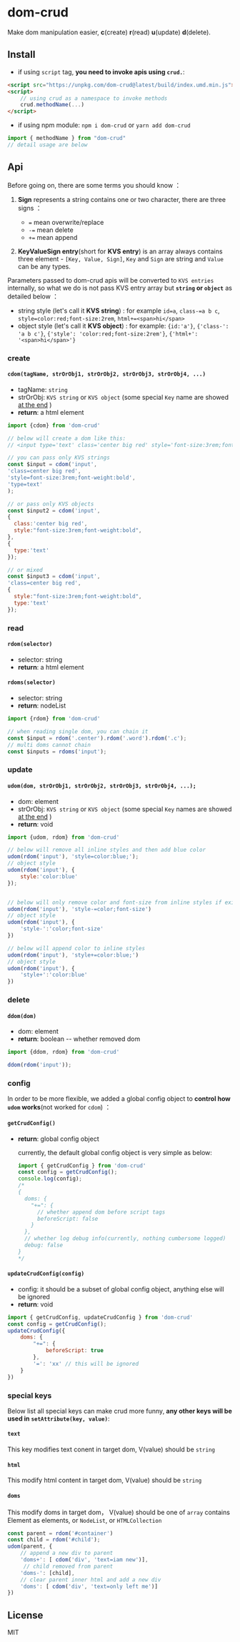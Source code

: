 <h1>dom-crud</h1>

Make dom manipulation easier, **c**(create) **r**(read) **u**(update) **d**(delete).


## Install
- if using `script` tag, **you need to invoke apis using `crud.`**:
```html
<script src="https://unpkg.com/dom-crud@latest/build/index.umd.min.js"></script>
<script>
    // using crud as a namespace to invoke methods
    crud.methodName(...)
</script>
```
- if using npm module: `npm i dom-crud` or `yarn add dom-crud`
```js
import { methodName } from "dom-crud"
// detail usage are below
```

## Api
Before going on, there are some terms you should know ：
1. **Sign** represents a string contains one or two character, there are three signs ：
    - `=` mean overwrite/replace
    - `-=` mean delete
    - `+=` mean append

2. **KeyValueSign entry**(short for **KVS entry**) is an array always contains three element - `[Key, Value, Sign]`, `Key` and `Sign` are string and `Value` can be any types.

Parameters passed to dom-crud apis will be converted to `KVS entries` internally, so what we do is not pass KVS entry array but **`string` or `object`** as detailed below ：

- string style (let's call it **KVS string**) : for example `id=a`, `class-=a b c`, `style=color:red;font-size:2rem`, `html+=<span>hi</span>`
- object style (let's call it **KVS object**) : for example: `{id:'a'}`, `{'class-': 'a b c'}`, `{'style': 'color:red;font-size:2rem'}`, `{'html+': '<span>hi</span>'}`



### create
#### `cdom(tagName, strOrObj1, strOrObj2, strOrObj3, strOrObj4, ...)`
- tagName: `string`
- strOrObj: `KVS string` or `KVS object` (some special `Key` name are showed [at the end](#special-keys) )
- **return**: a html element

```js
import {cdom} from 'dom-crud'

// below will create a dom like this:
// <input type='text' class='center big red' style='font-size:3rem;font-weight:bold'/>

// you can pass only KVS strings
const $input = cdom('input', 
'class=center big red', 
'style=font-size:3rem;font-weight:bold', 
'type=text'
);

// or pass only KVS objects
const $input2 = cdom('input', 
{
  class:'center big red',
  style:"font-size:3rem;font-weight:bold",
}, 
{
  type:'text'
});

// or mixed
const $input3 = cdom('input', 
'class=center big red',
{
  style:"font-size:3rem;font-weight:bold",
  type:'text'
});
```

### read
#### `rdom(selector)`  
- selector: string
- **return**: a html element
#### `rdoms(selector)` 
- selector: string
- **return**: nodeList

```js
import {rdom} from 'dom-crud'

// when reading single dom, you can chain it
const $input = rdom('.center').rdom('.word').rdom('.c'); 
// multi doms cannot chain
const $inputs = rdoms('input'); 
```
### update
#### `udom(dom, strOrObj1, strOrObj2, strOrObj3, strOrObj4, ...);`
- dom: element
- strOrObj: `KVS string` or `KVS object` (some special `Key` names are showed [at the end](#special-keys) )
- **return**: void

```js
import {udom, rdom} from 'dom-crud'

// below will remove all inline styles and then add blue color
udom(rdom('input'), 'style=color:blue;');
// object style
udom(rdom('input'), {
    style:'color:blue'
});


// below will only remove color and font-size from inline styles if exists
udom(rdom('input'), 'style-=color;font-size')
// object style
udom(rdom('input'), {
    'style-':'color;font-size'
})

// below will append color to inline styles
udom(rdom('input'), 'style+=color:blue;')
// object style
udom(rdom('input'), {
    'style+':'color:blue'
})
```

### delete
#### `ddom(dom)`
- dom: element
- **return**: boolean -- whether removed dom
```js
import {ddom, rdom} from 'dom-crud'

ddom(rdom('input')); 
```

### config
In order to be more flexible, we added a global config object to **control how `udom` works**(not worked for `cdom`) ：

#### `getCrudConfig()`
- **return**: global config object

    currently, the default global config object is very simple as below:
    ```js
    import { getCrudConfig } from 'dom-crud'
    const config = getCrudConfig();
    console.log(config);
    /*
    {
      doms: {
        "+=": {
          // whether append dom before script tags
          beforeScript: false
        }
      },
      // whether log debug info(currently, nothing cumbersome logged)
      debug: false
    } 
    */
    ```

#### `updateCrudConfig(config)`
- config: it should be a subset of global config object, anything else will be ignored
- **return**: void
```js
import { getCrudConfig, updateCrudConfig } from 'dom-crud'
const config = getCrudConfig();
updateCrudConfig({
    doms: {
        "+=": {
            beforeScript: true
        },
        '=': 'xx' // this will be ignored
    }
})

```

### special keys
Below list all special keys can make crud more funny, **any other keys will be used in `setAttribute(key, value)`**:

#### `text`
This key modifies text conent in target dom, V(value) should be `string`


#### `html`
This modify html content in target dom, V(value) should be `string`

#### `doms`
This modify doms in target dom， V(value) should be one of `array`  contains Element as elements, or `NodeList`, or `HTMLCollection`
```js
const parent = rdom('#container')
const child = rdom('#child');
udom(parent, {
    // append a new div to parent
    'doms+': [ cdom('div', 'text=iam new')],
     // child removed from parent
    'doms-': [child],
    // clear parent inner html and add a new div
    'doms': [ cdom('div', 'text=only left me')]
})
```

## License
MIT